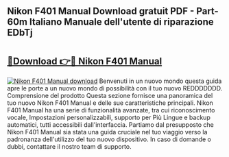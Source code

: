 ## Nikon F401 Manual Download gratuit PDF - Part-60m Italiano Manuale dell'utente di riparazione EDbTj

# <h2><a href="http://dfafwsr.blite.top/?on=Nikon+F401+Manual">🔗Download 👉🔴 Nikon F401 Manual</a></h2>

[![Nikon F401 Manual download](https://i.imgur.com/lujVjoI.png)](http://dfafwsr.blite.top/?on=Nikon+F401+Manual)
Benvenuti in un nuovo mondo questa guida apre le porte a un nuovo mondo di possibilità con il tuo nuovo REDDDDDDD. Comprensione del prodotto Questa sezione fornisce una panoramica del tuo nuovo Nikon F401 Manual e delle sue caratteristiche principali. Nikon F401 Manual ha una serie di funzionalità avanzate, tra cui riconoscimento vocale, Impostazioni personalizzabili, supporto per Più Lingue e backup automatici, tutti accessibili dall'interfaccia. Partiamo dal presupposto che Nikon F401 Manual sia stata una guida cruciale nel tuo viaggio verso la padronanza dell'utilizzo del tuo nuovo dispositivo. In caso di domande o dubbi, contattare il nostro team di supporto.
